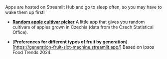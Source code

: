 Apps are hosted on Streamlit Hub and go to sleep often, so you may have to wake them up first!

- [**Random apple cultivar picker**](https://jablko-pro-tebe.streamlit.app/)
A little app that gives you random cultivars of apples grown in Czechia (data from the Czech Statistical Office).

- (**Preferences for different types of fruit by generation**)[https://generation-fruit-slot-machine.streamlit.app/]
Based on Ipsos Food Trends 2024.
